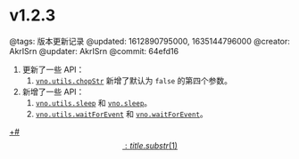 # v1.2.3

@tags: 版本更新记录
@updated: 1612890795000, 1635144796000
@creator: AkrISrn
@updater: AkrISrn
@commit: 64efd16

1. 更新了一些 API：
    1. [`vno.utils.chopStr`](/zh/api/utils.md "#") 新增了默认为 `false` 的第四个参数。
1. 新增了一些 API：
    1. [`vno.utils.sleep`](/zh/api/utils.md "#") 和 [`vno.sleep`](/zh/api/vno.md "#")。
    1. [`vno.utils.waitForEvent`](/zh/api/utils.md "#") 和 [`vno.waitForEvent`](/zh/api/vno.md "#")。

[+#$$: title.substr(1) $$](/zh/releases/download.md)
